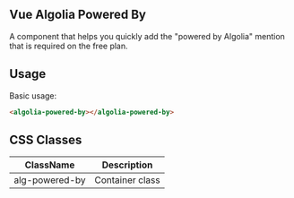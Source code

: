 Vue Algolia Powered By
---

A component that helps you quickly add the "powered by Algolia" mention that is required on the free plan.

## Usage

Basic usage:

```html
<algolia-powered-by></algolia-powered-by>
```

## CSS Classes

| ClassName            | Description                                      |
|----------------------|--------------------------------------------------|
| alg-powered-by       | Container class                                  |

